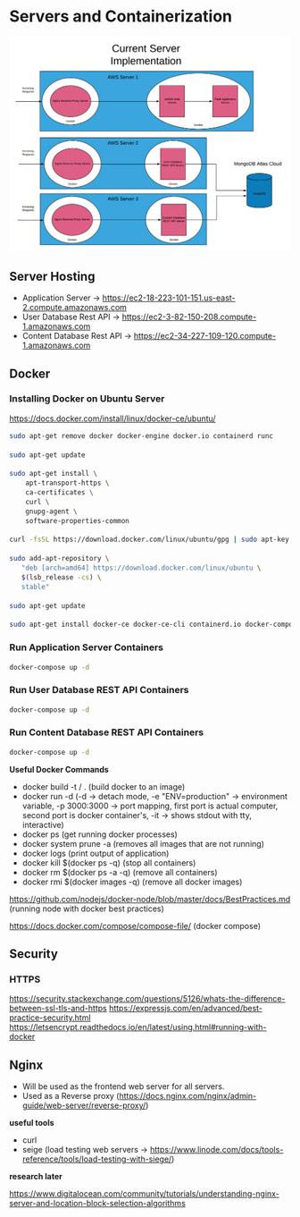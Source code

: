 # Servers and Containerization

![Server Architecture](images/server-architecture-diagram.png)

## Server Hosting

- Application Server -> https://ec2-18-223-101-151.us-east-2.compute.amazonaws.com
- User Database Rest API -> https://ec2-3-82-150-208.compute-1.amazonaws.com
- Content Database Rest API -> https://ec2-34-227-109-120.compute-1.amazonaws.com

## Docker 

### Installing Docker on Ubuntu Server
https://docs.docker.com/install/linux/docker-ce/ubuntu/

```bash
sudo apt-get remove docker docker-engine docker.io containerd runc

sudo apt-get update

sudo apt-get install \
    apt-transport-https \
    ca-certificates \
    curl \
    gnupg-agent \
    software-properties-common

curl -fsSL https://download.docker.com/linux/ubuntu/gpg | sudo apt-key add -

sudo add-apt-repository \
   "deb [arch=amd64] https://download.docker.com/linux/ubuntu \
   $(lsb_release -cs) \
   stable"

sudo apt-get update

sudo apt-get install docker-ce docker-ce-cli containerd.io docker-compose

```

### Run Application Server Containers

```bash
docker-compose up -d
```

### Run User Database REST API Containers

```bash
docker-compose up -d
```

### Run Content Database REST API Containers

```bash
docker-compose up -d
```

**Useful Docker Commands**
- docker build -t <username>/<project-name> . (build docker to an image)
- docker run -d (-d -> detach mode, -e "ENV=production" -> environment variable, -p 3000:3000 -> port mapping, first port is actual computer, second port is docker container's, -it -> shows stdout with tty, interactive)
- docker ps (get running docker processes)
- docker system prune -a (removes all images that are not running)
- docker logs <container id> (print output of application)
- docker kill $(docker ps -q) (stop all containers)
- docker rm $(docker ps -a -q) (remove all containers)
- docker rmi $(docker images -q) (remove all docker images)

https://github.com/nodejs/docker-node/blob/master/docs/BestPractices.md (running node with docker best practices)

https://docs.docker.com/compose/compose-file/ (docker compose)

## Security

### HTTPS

https://security.stackexchange.com/questions/5126/whats-the-difference-between-ssl-tls-and-https
https://expressjs.com/en/advanced/best-practice-security.html
https://letsencrypt.readthedocs.io/en/latest/using.html#running-with-docker

## Nginx

- Will be used as the frontend web server for all servers.
- Used as a Reverse proxy (https://docs.nginx.com/nginx/admin-guide/web-server/reverse-proxy/)


**useful tools**
- curl
- seige (load testing web servers -> https://www.linode.com/docs/tools-reference/tools/load-testing-with-siege/) 


**research later**

https://www.digitalocean.com/community/tutorials/understanding-nginx-server-and-location-block-selection-algorithms





